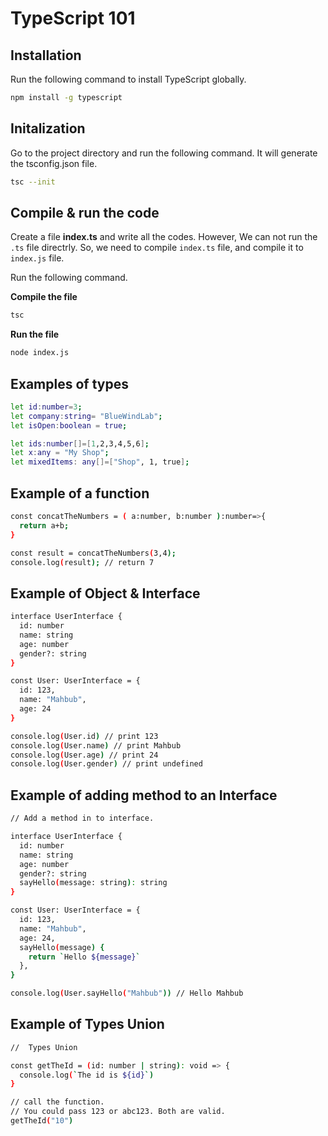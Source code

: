 # TypeScript 101

## Installation

Run the following command to install TypeScript globally.

```bash
npm install -g typescript
```

## Initalization

Go to the project directory and run the following command. It will generate the tsconfig.json file.

```bash
tsc --init
```

## Compile & run the code

Create a file **index.ts** and write all the codes. However, We can not run the `.ts` file directrly. So, we need to compile `index.ts` file, and compile it to `index.js` file.

Run the following command.

**Compile the file**

```bash
tsc
```

**Run the file**

```bash
node index.js
```

## Examples of types

```bash
let id:number=3;
let company:string= "BlueWindLab";
let isOpen:boolean = true;

let ids:number[]=[1,2,3,4,5,6];
let x:any = "My Shop";
let mixedItems: any[]=["Shop", 1, true];
```

## Example of a function

```bash
const concatTheNumbers = ( a:number, b:number ):number=>{
  return a+b;
}

const result = concatTheNumbers(3,4);
console.log(result); // return 7
```

## Example of Object & Interface

```bash
interface UserInterface {
  id: number
  name: string
  age: number
  gender?: string
}

const User: UserInterface = {
  id: 123,
  name: "Mahbub",
  age: 24
}

console.log(User.id) // print 123
console.log(User.name) // print Mahbub
console.log(User.age) // print 24
console.log(User.gender) // print undefined
```

## Example of adding method to an Interface

```bash
// Add a method in to interface.

interface UserInterface {
  id: number
  name: string
  age: number
  gender?: string
  sayHello(message: string): string
}

const User: UserInterface = {
  id: 123,
  name: "Mahbub",
  age: 24,
  sayHello(message) {
    return `Hello ${message}`
  },
}

console.log(User.sayHello("Mahbub")) // Hello Mahbub
```

## Example of Types Union

```bash
//  Types Union

const getTheId = (id: number | string): void => {
  console.log(`The id is ${id}`)
}

// call the function.
// You could pass 123 or abc123. Both are valid.
getTheId("10")
```
